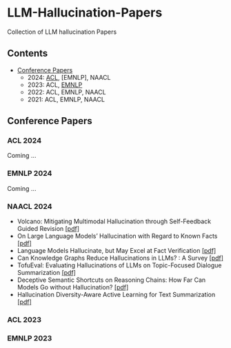 # LLM-Hallucination-Papers
Collection of LLM hallucination Papers

## Contents
- [Conference Papers](#conference-papers)
	- 2024: [ACL](#acl-2024), [EMNLP], NAACL
	- 2023: ACL, [EMNLP](#emnlp-2023)
	- 2022: ACL, EMNLP, NAACL
	- 2021: ACL, EMNLP, NAACL

## Conference Papers

###  ACL 2024
Coming ...
### EMNLP 2024
Coming ...
### NAACL 2024
- Volcano: Mitigating Multimodal Hallucination through Self-Feedback Guided Revision [[pdf]](https://aclanthology.org/2024.naacl-long.23/)
- On Large Language Models’ Hallucination with Regard to Known Facts [[pdf]](https://aclanthology.org/2024.naacl-long.60/)
- Language Models Hallucinate, but May Excel at Fact Verification [[pdf]](https://aclanthology.org/2024.naacl-long.62/)
- Can Knowledge Graphs Reduce Hallucinations in  LLMs? : A Survey [[pdf]](https://aclanthology.org/2024.naacl-long.219/)
- TofuEval: Evaluating Hallucinations of  LLMs on Topic-Focused Dialogue Summarization [[pdf]](https://aclanthology.org/2024.naacl-long.251/)
- Deceptive Semantic Shortcuts on Reasoning Chains: How Far Can Models Go without Hallucination? [[pdf]](https://aclanthology.org/2024.naacl-long.424/)
- Hallucination Diversity-Aware Active Learning for Text Summarization [[pdf]](https://aclanthology.org/2024.naacl-long.479/)

### ACL 2023

### EMNLP 2023

<!--stackedit_data:
eyJoaXN0b3J5IjpbLTE3NTE2MjM5MjUsLTE0ODI5ODM5MzMsMj
g1MzI1ODMwLC04OTM5MDkyMTIsMzQzMTgyMTE2LC0xMDQwNDYz
NzA4LC0xMDQwNDYzNzA4LDY1MTQwNjU5LDEyMDM3MzExMjIsMj
AzNjQwODEwLDcyOTY3NDg0MCwtODg3MjE1MjQwLDIwOTQyODcw
MTYsLTk1MzU3NjUwMiwtNjY2NDAzNzMzLDkyNzc5NzExOCwyMT
IwMDQyMTUwLC01MTE3Nzg2NDksMjA0OTkyMTQ5MywtNDgwNzg5
OTcyXX0=
-->